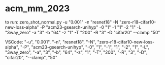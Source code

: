 # acm_mm_2023

to run: zero_shot_normal.py -u "0.001" -n "resnet18" -N "zero-r18-cifar10-new-loss-alpha" -P "acm23-gsearch-unlhyp" -0 "1" -1 "1" -2 "1" -L "3way_zero" -a "3" -b "64" -z "1" -T "200" -R "3" -D "cifar20" --clamp "50"

VSCode: 
"-u", "0.001",
"-n", "resnet18", 
"-N", "zero-r18-cifar10-new-loss-alpha", 
"-P", "acm23-gsearch-unlhyp", 
"-0", "1", "-1", "1", "-2", "1",
"-L", "3way_zero", 
"-a", "3", "-b", "64", "-z", "1",
"-T", "200", "-R", "3", 
"-D", "cifar20", "--clamp", "50"
